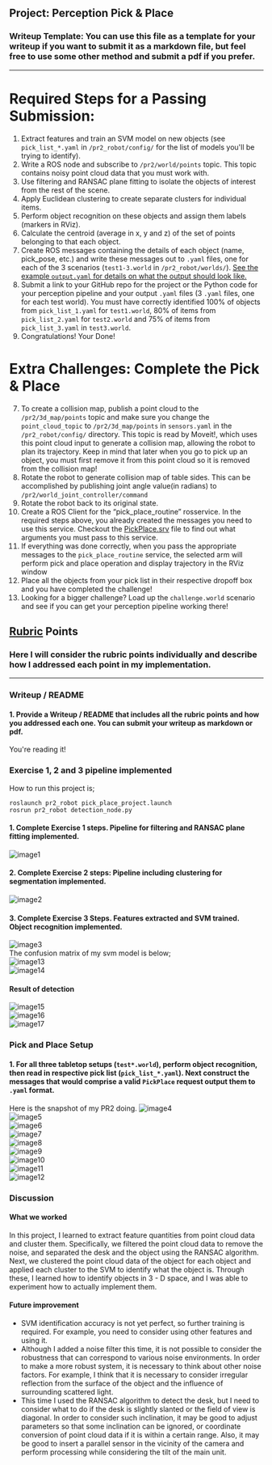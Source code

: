 ## Project: Perception Pick & Place
### Writeup Template: You can use this file as a template for your writeup if you want to submit it as a markdown file, but feel free to use some other method and submit a pdf if you prefer.

---


# Required Steps for a Passing Submission:
1. Extract features and train an SVM model on new objects (see `pick_list_*.yaml` in `/pr2_robot/config/` for the list of models you'll be trying to identify). 
2. Write a ROS node and subscribe to `/pr2/world/points` topic. This topic contains noisy point cloud data that you must work with.
3. Use filtering and RANSAC plane fitting to isolate the objects of interest from the rest of the scene.
4. Apply Euclidean clustering to create separate clusters for individual items.
5. Perform object recognition on these objects and assign them labels (markers in RViz).
6. Calculate the centroid (average in x, y and z) of the set of points belonging to that each object.
7. Create ROS messages containing the details of each object (name, pick_pose, etc.) and write these messages out to `.yaml` files, one for each of the 3 scenarios (`test1-3.world` in `/pr2_robot/worlds/`).  [See the example `output.yaml` for details on what the output should look like.](https://github.com/udacity/RoboND-Perception-Project/blob/master/pr2_robot/config/output.yaml)  
8. Submit a link to your GitHub repo for the project or the Python code for your perception pipeline and your output `.yaml` files (3 `.yaml` files, one for each test world).  You must have correctly identified 100% of objects from `pick_list_1.yaml` for `test1.world`, 80% of items from `pick_list_2.yaml` for `test2.world` and 75% of items from `pick_list_3.yaml` in `test3.world`.
9. Congratulations!  Your Done!

# Extra Challenges: Complete the Pick & Place
7. To create a collision map, publish a point cloud to the `/pr2/3d_map/points` topic and make sure you change the `point_cloud_topic` to `/pr2/3d_map/points` in `sensors.yaml` in the `/pr2_robot/config/` directory. This topic is read by Moveit!, which uses this point cloud input to generate a collision map, allowing the robot to plan its trajectory.  Keep in mind that later when you go to pick up an object, you must first remove it from this point cloud so it is removed from the collision map!
8. Rotate the robot to generate collision map of table sides. This can be accomplished by publishing joint angle value(in radians) to `/pr2/world_joint_controller/command`
9. Rotate the robot back to its original state.
10. Create a ROS Client for the “pick_place_routine” rosservice.  In the required steps above, you already created the messages you need to use this service. Checkout the [PickPlace.srv](https://github.com/udacity/RoboND-Perception-Project/tree/master/pr2_robot/srv) file to find out what arguments you must pass to this service.
11. If everything was done correctly, when you pass the appropriate messages to the `pick_place_routine` service, the selected arm will perform pick and place operation and display trajectory in the RViz window
12. Place all the objects from your pick list in their respective dropoff box and you have completed the challenge!
13. Looking for a bigger challenge?  Load up the `challenge.world` scenario and see if you can get your perception pipeline working there!

## [Rubric](https://review.udacity.com/#!/rubrics/1067/view) Points
### Here I will consider the rubric points individually and describe how I addressed each point in my implementation.  

---
### Writeup / README

#### 1. Provide a Writeup / README that includes all the rubric points and how you addressed each one.  You can submit your writeup as markdown or pdf.  

You're reading it!

### Exercise 1, 2 and 3 pipeline implemented
How to run this project is;  
```
roslaunch pr2_robot pick_place_project.launch  
rosrun pr2_robot detection_node.py  
```

#### 1. Complete Exercise 1 steps. Pipeline for filtering and RANSAC plane fitting implemented.
![image1](misc-image/image10.PNG)  

#### 2. Complete Exercise 2 steps: Pipeline including clustering for segmentation implemented.  
![image2](misc-image/image11.PNG)  

#### 3. Complete Exercise 3 Steps.  Features extracted and SVM trained.  Object recognition implemented.
![image3](misc-image/image12.PNG)  
The confusion matrix of my svm model is below;  
![image13](misc-image/image13.PNG)  
![image14](misc-image/image14.png)  

#### Result of detection
![image15](misc-image/image15.png)  
![image16](misc-image/image16.png)  
![image17](misc-image/image17.png)  


### Pick and Place Setup

#### 1. For all three tabletop setups (`test*.world`), perform object recognition, then read in respective pick list (`pick_list_*.yaml`). Next construct the messages that would comprise a valid `PickPlace` request output them to `.yaml` format.
Here is the snapshot of my PR2 doing.
![image4](misc-image/image1.PNG)  
![image5](misc-image/image2.PNG)  
![image6](misc-image/image3.PNG)  
![image7](misc-image/image4.PNG)  
![image8](misc-image/image5.PNG)  
![image9](misc-image/image6.PNG)  
![image10](misc-image/image7.PNG)  
![image11](misc-image/image8.PNG)  
![image12](misc-image/image9.PNG)  

### Discussion
#### What we worked
In this project, I learned to extract feature quantities from point cloud data and cluster them.
Specifically, we filtered the point cloud data to remove the noise, and separated the desk and the object using the RANSAC algorithm. 
Next, we clustered the point cloud data of the object for each object and applied each cluster to the SVM to identify what the object is. 
Through these, I learned how to identify objects in 3 - D space, and I was able to experiment how to actually implement them.

#### Future improvement
 * SVM identification accuracy is not yet perfect, so further training is required. For example, you need to consider using other features and using it.
 * Although I added a noise filter this time, it is not possible to consider the robustness that can correspond to various noise environments. In order to make a more robust system, it is necessary to think about other noise factors. For example, I think that it is necessary to consider irregular reflection from the surface of the object and the influence of surrounding scattered light.
 * This time I used the RANSAC algorithm to detect the desk, but I need to consider what to do if the desk is slightly slanted or the field of view is diagonal. In order to consider such inclination, it may be good to adjust parameters so that some inclination can be ignored, or coordinate conversion of point cloud data if it is within a certain range. Also, it may be good to insert a parallel sensor in the vicinity of the camera and perform processing while considering the tilt of the main unit.
 
